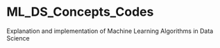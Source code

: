 # ML_DS_Concepts_Codes
Explanation and implementation of Machine Learning Algorithms in Data Science
